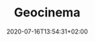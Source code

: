 ---
title: "Geocinema"
date: 2020-07-16T13:54:31+02:00
authors: ["Asia Bazdyrieva", "Solveig Suess"]
year: 2020
people: ["Alexey Orlov"]
aspect: "epistemic-traces"
link: "http://geocinema.network/"
medium: "project"
weight: 6
---